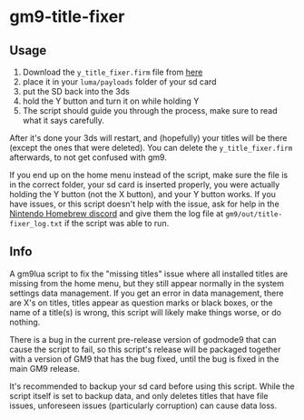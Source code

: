 # gm9-title-fixer
## Usage
1. Download the `y_title_fixer.firm` file from [here](https://github.com/chalenged/gm9-title-fixer/releases/download/v1.1.1/y_title_fixer.firm)
2. place it in your `luma/payloads` folder of your sd card
3. put the SD back into the 3ds
4. hold the Y button and turn it on while holding Y
5. The script should guide you through the process, make sure to read what it says carefully. 

After it's done your 3ds will restart, and (hopefully) your titles will be there (except the ones that were deleted). You can delete the `y_title_fixer.firm` afterwards, to not get confused with gm9. 

If you end up on the home menu instead of the script, make sure the file is in the correct folder, your sd card is inserted properly, you were actually holding the Y button (not the X button), and your Y button works. If you have issues, or this script doesn't help with the issue, ask for help in the [Nintendo Homebrew discord](https://discord.gg/C29hYvh) and give them the log file at `gm9/out/title-fixer_log.txt` if the script was able to run.

## Info
A gm9lua script to fix the "missing titles" issue where all installed titles are missing from the home menu, but they still appear normally in the system settings data management. If you get an error in data management, there are X's on titles, titles appear as question marks or black boxes, or the name of a title(s) is wrong, this script will likely make things worse, or do nothing.

There is a bug in the current pre-release version of godmode9 that can cause the script to fail, so this script's release will be packaged together with a version of GM9 that has the bug fixed, until the bug is fixed in the main GM9 release.

It's recommended to backup your sd card before using this script. While the script itself is set to backup data, and only deletes titles that have file issues, unforeseen issues (particularly corruption) can cause data loss. 
